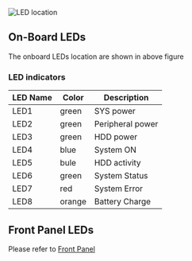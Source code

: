 ![LED location](/helios64/img/led/led-indication.png)

## On-Board LEDs

The onboard LEDs location are shown in above figure 

### LED indicators

LED Name|Color|Description
---|---|---
LED1|green|SYS power
LED2|green|Peripheral power
LED3|green|HDD power
LED4|blue|System ON
LED5|bule|HDD activity
LED6|green|System Status
LED7|red|System Error
LED8|orange|Battery Charge


## Front Panel LEDs

Please refer to [Front Panel](/helios64/front-panel/#the-front-panel-description)
